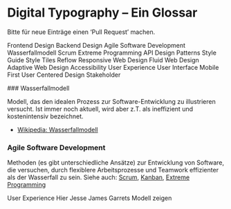 # Digital Typography – Ein Glossar

Bitte für neue Einträge einen ‘Pull Request’ machen.

Frontend Design
Backend Design
Agile Software Development
Wasserfallmodell
Scrum
Extreme Programming
API
Design Patterns
Style Guide
Style Tiles
Reflow
Responsive Web Design
Fluid Web Design
Adaptive Web Design
Accessibility
User Experience
User Interface
Mobile First
User Centered Design
Stakeholder


### Wasserfallmodell

Modell, das den idealen Prozess zur Software-Entwicklung zu illustrieren versucht. Ist immer noch aktuell, wird aber z.T. als ineffizient und kostenintensiv bezeichnet.

* [Wikipedia: Wasserfallmodell](https://de.wikipedia.org/wiki/Wasserfallmodell)

### Agile Software Development

Methoden (es gibt unterschiedliche Ansätze) zur Entwicklung von Software, die versuchen, durch flexiblere Arbeitsprozesse und Teamwork effizienter als der Wasserfall zu sein.
Siehe auch: [Scrum](https://de.wikipedia.org/wiki/Scrum), [Kanban](https://de.wikipedia.org/wiki/Kanban_(Softwareentwicklung)), [Extreme Programming](https://de.wikipedia.org/wiki/Extreme_Programming)

User Experience
Hier Jesse James Garrets Modell zeigen
